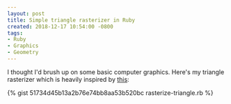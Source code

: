 ```yaml
---
layout: post
title: Simple triangle rasterizer in Ruby
created: 2018-12-17 10:54:00 -0800
tags:
- Ruby
- Graphics
- Geometry
---
```

I thought I'd brush up on some basic computer graphics. Here's my triangle rasterizer which is heavily inspired by [this][fgiesen]:

{% gist 51734d45b13a2b76e74bb8aa53b520bc rasterize-triangle.rb %}

[fgiesen]: https://fgiesen.wordpress.com/2013/02/08/triangle-rasterization-in-practice/
